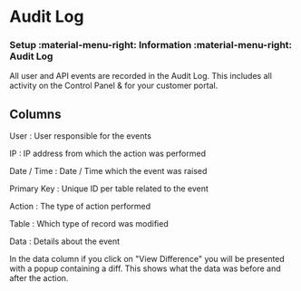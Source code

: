 # Audit Log
### Setup :material-menu-right: Information :material-menu-right: Audit Log

All user and API events are recorded in the Audit Log. This includes all activity on the Control Panel & for your customer portal.

## Columns

User
:   User responsible for the events

IP
:   IP address from which the action was performed

Date / Time
:   Date / Time which the event was raised

Primary Key
:   Unique ID per table related to the event

Action
:   The type of action performed

Table
:   Which type of record was modified

Data
:   Details about the event

In the data column if you click on "View Difference" you will be presented with a popup containing a diff. This shows what the data was before and after the action.



